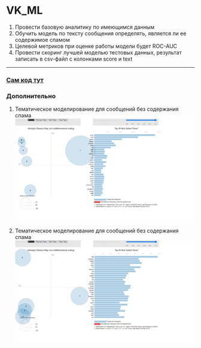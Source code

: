 # VK_ML

1. Провести базовую аналитику по имеющимся данным
2. Обучить модель по тексту сообщения определять, является ли ее содержимое спамом
3. Целевой метриков при оценке работы модели будет ROC-AUC
4. Провести скоринг лучшей моделью тестовых данных, результат записать в csv-файл с колонками score и text

_________

### [Сам код тут](Vk_ML.ipynb)
### Дополнительно
1. Тематическое моделирование для сообщений без содержания спама
![text](LDA_nonspam.png)

2. Тематическое моделирование для сообщений без содержания спама
![text](LDA_spam.png)
